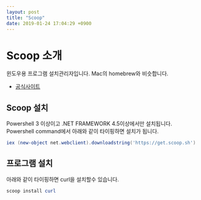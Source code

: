 ```yaml
---
layout: post
title: "Scoop"
date: 2019-01-24 17:04:29 +0900
---
```


# Scoop 소개

윈도우용 프로그램 설치관리자입니다. Mac의 homebrew와 비슷합니다.

- [공식사이트](https://scoop.sh/)

## Scoop 설치

Powershell 3 이상이고 .NET FRAMEWORK 4.5이상에서만 설치됩니다.
Powershell command에서 아래와 같이 타이핑하면 설치가 됩니다.

```powershell
iex (new-object net.webclient).downloadstring('https://get.scoop.sh')
```

## 프로그램 설치

아래와 같이 타이핑하면 curl을 설치할수 있습니다.

```powershell
scoop install curl
```